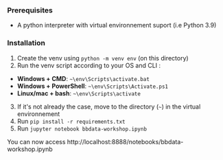 ### Prerequisites

- A python interpreter with virtual environnement suport (i.e Python 3.9)

### Installation

1. Create the venv using `python -m venv env` (on this directory)
2. Run the venv script according to your OS and CLI :
- **Windows + CMD**: `~\env\Scripts\activate.bat`
- **Windows + PowerShell**: `~\env\Scripts\Activate.ps1`
- **Linux/mac + bash**: `~\env\Scripts\activate`
3. If it's not already the case, move to the directory (`~`) in the virtual environnement
4. Run `pip install -r requirements.txt`
5. Run `jupyter notebook bbdata-workshop.ipynb`

You can now access http://localhost:8888/notebooks/bbdata-workshop.ipynb